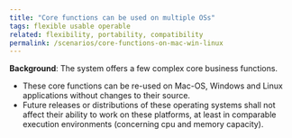 ```yaml
---
title: "Core functions can be used on multiple OSs"
tags: flexible usable operable
related: flexibility, portability, compatibility
permalink: /scenarios/core-functions-on-mac-win-linux
---
```


<div class="arc42-help" markdown="1">

**Background**: The system offers a few complex core business functions.

* These core functions can be re-used on Mac-OS, Windows and Linux applications without changes to their source.
* Future releases or distributions of these operating systems shall not affect their ability to work on these platforms, at least in comparable execution environments (concerning cpu and memory capacity).

</div><br>




